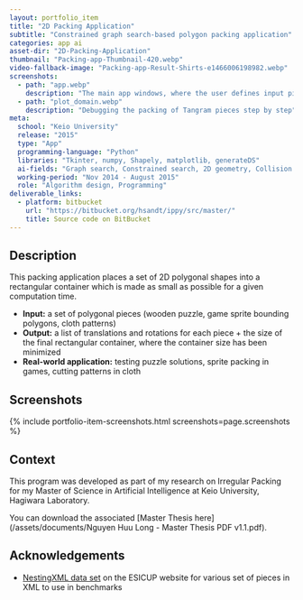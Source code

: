 ```yaml
---
layout: portfolio_item
title: "2D Packing Application"
subtitle: "Constrained graph search-based polygon packing application"
categories: app ai
asset-dir: "2D-Packing-Application"
thumbnail: "Packing-app-Thumbnail-420.webp"
video-fallback-image: "Packing-app-Result-Shirts-e1466006198982.webp"
screenshots:
  - path: "app.webp"
    description: "The main app windows, where the user defines input pieces and parameters"
  - path: "plot_domain.webp"
    description: "Debugging the packing of Tangram pieces step by step"
meta:
  school: "Keio University"
  release: "2015"
  type: "App"
  programming-language: "Python"
  libraries: "Tkinter, numpy, Shapely, matplotlib, generateDS"
  ai-fields: "Graph search, Constrained search, 2D geometry, Collision detection"
  working-period: "Nov 2014 - August 2015"
  role: "Algorithm design, Programming"
deliverable_links:
  - platform: bitbucket
    url: "https://bitbucket.org/hsandt/ippy/src/master/"
    title: Source code on BitBucket
---
```


## Description

This packing application places a set of 2D polygonal shapes into a rectangular container which is made as small as possible for a given computation time.

- **Input:** a set of polygonal pieces (wooden puzzle, game sprite bounding polygons, cloth patterns)
- **Output:** a list of translations and rotations for each piece + the size of the final rectangular container, where the container size has been minimized
- **Real-world application:** testing puzzle solutions, sprite packing in games, cutting patterns in cloth

## Screenshots

{% include portfolio-item-screenshots.html screenshots=page.screenshots %}

## Context

This program was developed as part of my research on Irregular Packing for my Master of Science in Artificial Intelligence at Keio University, Hagiwara Laboratory.

You can download the associated [Master Thesis here](/assets/documents/Nguyen Huu Long - Master Thesis PDF v1.1.pdf).

## Acknowledgements

- [NestingXML data set](https://www.euro-online.org/websites/esicup/data-sets/#1535972088237-bbcb74e3-b507) on the ESICUP website for various set of pieces in XML to use in benchmarks
